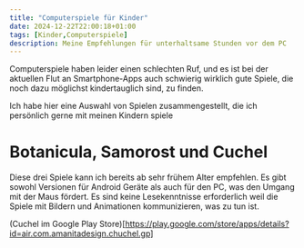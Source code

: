 ```yaml
---
title: "Computerspiele für Kinder"
date: 2024-12-22T22:00:18+01:00
tags: [Kinder,Computerspiele]
description: Meine Empfehlungen für unterhaltsame Stunden vor dem PC
---
```


Computerspiele haben leider einen schlechten Ruf, und es ist bei der aktuellen Flut an Smartphone-Apps
auch schwierig wirklich gute Spiele, die noch dazu möglichst kindertauglich sind, zu finden.

Ich habe hier eine Auswahl von Spielen zusammengestellt, die ich persönlich gerne mit meinen Kindern spiele

# Botanicula, Samorost und Cuchel
Diese drei Spiele kann ich bereits ab sehr frühem Alter empfehlen. Es gibt sowohl Versionen für Android Geräte
als auch für den PC, was den Umgang mit der Maus fördert. Es sind keine Lesekenntnisse erforderlich weil die
Spiele mit Bildern und Animationen kommunizieren, was zu tun ist.

(Cuchel im Google Play Store)[https://play.google.com/store/apps/details?id=air.com.amanitadesign.chuchel.gp]


